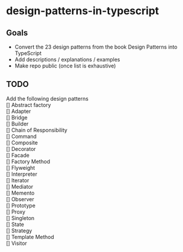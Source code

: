 # design-patterns-in-typescript

## Goals

- Convert the 23 design patterns from the book Design Patterns into TypeScript
- Add descriptions / explanations / examples
- Make repo public (once list is exhaustive)

## TODO

Add the following design patterns
<br/>[] Abstract factory
<br/>[] Adapter
<br/>[] Bridge
<br/>[] Builder
<br/>[] Chain of Responsibility
<br/>[] Command
<br/>[] Composite
<br/>[] Decorator
<br/>[] Facade
<br/>[] Factory Method
<br/>[] Flyweight
<br/>[] Interpreter
<br/>[] Iterator
<br/>[] Mediator
<br/>[] Memento
<br/>[] Observer
<br/>[] Prototype
<br/>[] Proxy
<br/>[] Singleton
<br/>[] State
<br/>[] Strategy
<br/>[] Template Method
<br/>[] Visitor

